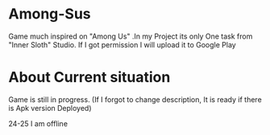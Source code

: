 # Among-Sus
Game much inspired on "Among Us" .In my Project its only One task from "Inner Sloth" Studio. If I got permission I will upload it to Google Play


# About Current situation
Game is still in progress.
(If I forgot to change description, It is ready if there is Apk version Deployed)

24-25 I am offline 
